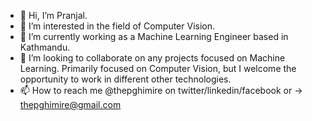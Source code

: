 - 👋 Hi, I’m Pranjal.
- 👀 I’m interested in the field of Computer Vision.
- 🌱 I’m currently working as a Machine Learning Engineer based in Kathmandu.
- 💞️ I’m looking to collaborate on any projects focused on Machine Learning. Primarily focused on Computer Vision, but I welcome the opportunity to work in different other technologies.
- 📫 How to reach me @thepghimire on twitter/linkedin/facebook or -> thepghimire@gmail.com 
